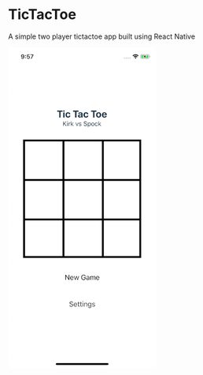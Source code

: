 # TicTacToe

A simple two player tictactoe app built using React Native

![App Preview](app_preview.gif)
